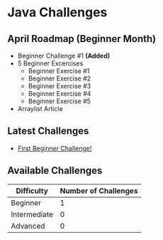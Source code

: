 # Java Challenges
## April Roadmap (Beginner Month)
- Beginner Challenge #1 **(Added)**
- 5 Beginner Excercises
  - Beginner Exercise #1
  - Beginner Exercise #2
  - Beginner Exercise #3
  - Beginner Exercise #4
  - Beginner Exercise #5
- Arraylist Article

## Latest Challenges
- [First Beginner Challenge!](https://github.com/DavidHancu/JavaChallenges/tree/main/Challenges/Beginner/Simple%20Quiz%20(Modular))

## Available Challenges
| **Difficulty** | **Number of Challenges** |
|----------------|--------------------------|
| Beginner       | 1                        |
| Intermediate   | 0                        |
| Advanced       | 0                        |

